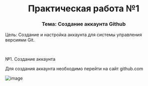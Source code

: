 <h1 align="center"> Практическая работа №1 </h1>
<h3 align="center"> Тема: Создание аккаунта Github </h3>
<p> Цель: Создание и настройка аккаунта для системы управления версиями Git. </p>
</br>
<p> №1. Создание аккаунта </p>
Для создания аккаунта необходимо перейти на сайт github.com

![image](https://user-images.githubusercontent.com/17981017/215969909-92a6bcb0-d8f4-4ff7-b160-607e059e9670.png)

  
